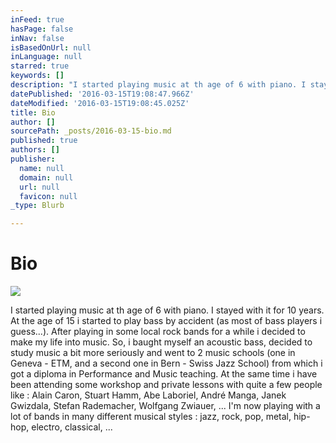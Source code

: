 ```yaml
---
inFeed: true
hasPage: false
inNav: false
isBasedOnUrl: null
inLanguage: null
starred: true
keywords: []
description: "I started playing music at th age of 6 with piano. I stayed with it for 10 years. At the age of 15 i started to play bass by accident (as most of bass players i guess...). After playing in some local rock bands for a while i decided to make my life into music. So, i baught myself an acoustic bass, decided to study music a bit more seriously and went to 2 music schools (one in Geneva - ETM, and a second one in Bern - Swiss Jazz School) from which i got a diploma in Performance and Music teaching. At the same time i have been attending some workshop and private lessons with quite a few people like : Alain Caron, Stuart Hamm, Abe Laboriel, André Manga, Janek Gwizdala, Stefan Rademacher, Wolfgang Zwiauer, ... I'm now playing with a lot of bands in many different musical styles : jazz, rock, pop, metal, hip-hop, electro, classical, ..."
datePublished: '2016-03-15T19:08:47.966Z'
dateModified: '2016-03-15T19:08:45.025Z'
title: Bio
author: []
sourcePath: _posts/2016-03-15-bio.md
published: true
authors: []
publisher:
  name: null
  domain: null
  url: null
  favicon: null
_type: Blurb

---
```

# Bio
![](https://s3-us-west-2.amazonaws.com/the-grid-img/p/0607b515b27dece244fd4045702ff47c3dc06a49.jpg)

I started playing music at th age of 6 with piano. I stayed with it for 10 years. At the age of 15 i started to play bass by accident (as most of bass players i guess...). After playing in some local rock bands for a while i decided to make my life into music. So, i baught myself an acoustic bass, decided to study music a bit more seriously and went to 2 music schools (one in Geneva - ETM, and a second one in Bern - Swiss Jazz School) from which i got a diploma in Performance and Music teaching. At the same time i have been attending some workshop and private lessons with quite a few people like : Alain Caron, Stuart Hamm, Abe Laboriel, André Manga, Janek Gwizdala, Stefan Rademacher, Wolfgang Zwiauer, ... I'm now playing with a lot of bands in many different musical styles : jazz, rock, pop, metal, hip-hop, electro, classical, ...
